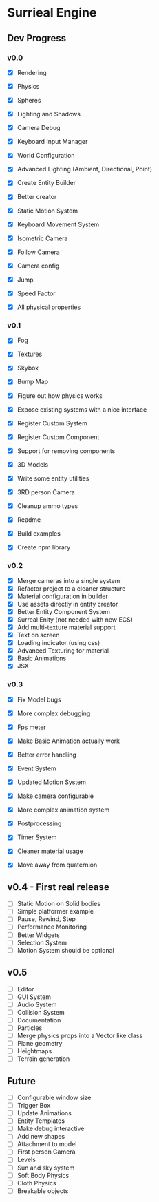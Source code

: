 # Surrieal Engine

## Dev Progress

### v0.0

- [x] Rendering
- [x] Physics
- [x] Spheres
- [x] Lighting and Shadows
- [x] Camera Debug

- [x] Keyboard Input Manager
- [x] World Configuration
- [x] Advanced Lighting (Ambient, Directional, Point)
- [x] Create Entity Builder
- [x] Better creator

- [x] Static Motion System
- [x] Keyboard Movement System
- [x] Isometric Camera
- [x] Follow Camera
- [x] Camera config

- [x] Jump
- [x] Speed Factor
- [x] All physical properties

### v0.1

- [x] Fog
- [x] Textures
- [x] Skybox
- [x] Bump Map
- [x] Figure out how physics works

- [x] Expose existing systems with a nice interface
- [x] Register Custom System
- [x] Register Custom Component
- [x] Support for removing components

- [x] 3D Models
- [x] Write some entity utilities
- [x] 3RD person Camera

- [x] Cleanup ammo types
- [x] Readme
- [x] Build examples
- [x] Create npm library

### v0.2

- [x] Merge cameras into a single system
- [x] Refactor project to a cleaner structure
- [x] Material configuration in builder
- [x] Use assets directly in entity creator
- [x] Better Entity Component System
- [x] Surreal Enity (not needed with new ECS)
- [x] Add multi-texture material support
- [x] Text on screen
- [x] Loading indicator (using css)
- [x] Advanced Texturing for material
- [x] Basic Animations
- [x] JSX

### v0.3

- [x] Fix Model bugs
- [x] More complex debugging
- [x] Fps meter
- [x] Make Basic Animation actually work
- [x] Better error handling

- [x] Event System
- [x] Updated Motion System
- [x] Make camera configurable
- [x] More complex animation system

- [x] Postprocessing
- [x] Timer System

- [x] Cleaner material usage
- [x] Move away from quaternion

## v0.4 - First real release

- [ ] Static Motion on Solid bodies
- [ ] Simple platformer example
- [ ] Pause, Rewind, Step
- [ ] Performance Monitoring
- [ ] Better Widgets
- [ ] Selection System
- [ ] Motion System should be optional

## v0.5

- [ ] Editor
- [ ] GUI System
- [ ] Audio System
- [ ] Collision System
- [ ] Documentation
- [ ] Particles
- [ ] Merge physics props into a Vector like class
- [ ] Plane geometry
- [ ] Heightmaps
- [ ] Terrain generation

## Future

- [ ] Configurable window size
- [ ] Trigger Box
- [ ] Update Animations
- [ ] Entity Templates
- [ ] Make debug interactive
- [ ] Add new shapes
- [ ] Attachment to model
- [ ] First person Camera
- [ ] Levels
- [ ] Sun and sky system
- [ ] Soft Body Physics
- [ ] Cloth Physics
- [ ] Breakable objects
